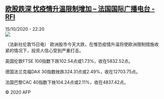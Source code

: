 <!--1602795528000-->
[欧股跌深 忧疫情升温限制增加 – 法国国际广播电台 - RFI](http://www.rfi.fr//cn/contenu/20201015-%E6%AC%A7%E8%82%A1%E8%B7%8C%E6%B7%B1-%E5%BF%A7%E7%96%AB%E6%83%85%E5%8D%87%E6%B8%A9%E9%99%90%E5%88%B6%E5%A2%9E%E5%8A%A0)
------

<div>15/10/2020 - 22:20</div><img src="https://s.rfi.fr/media/display/c0140d1a-0f26-11eb-ad96-005056bff430/w:310/p:16x9/eco0001b.201016042005.jpg"><div class="t-content__body u-clearfix"><p>（法新社伦敦15日电）    欧洲股市今天大跌，在惟恐疫情升温将使欧洲限制措施收紧的情况下，投资人信心受到严重打击。</p><p>    英国伦敦FTSE 100指数下跌102.54点或1.73%，收在5832.52点。</p><p>    德国法兰克福DAX 30指数挫跌324.31点或2.49%，收在12703.75点。</p><p>    法国巴黎CAC 40指数下挫104.24点或2.11%，收在4837.42点。</p><p class="t-copyright">© 2020 AFP</p>        </div>

